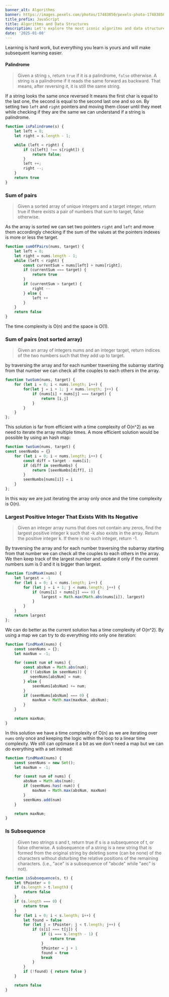 ```yaml
---
banner_alt: Algorithms
banner: https://images.pexels.com/photos/17483850/pexels-photo-17483850/free-photo-of-an-artist-s-illustration-of-artificial-intelligence-ai-this-image-depicts-a-look-inside-how-ai-microchips-are-designed-it-was-created-by-champ-panupong-techawongthawon-as-part-of-the-v.png
title_prefix: JavaScript
title: Algorithms and Data Structures
description: Let's explore the most iconic algoritms and data structures providing examples in JavaScript.
date: '2025-01-08'
---
```


Learning is hard work, but everything you learn is yours and will make subsequent learning easier.


#### Palindrome

> Given a string `s`, return `true` if it is a palindrome, `false` otherwise. A string is a palindrome if it reads the same forward as backward. That means, after reversing it, it is still the same string.

If a string looks the same once reversed It means the first char is equal to the last one, the second is equal to the second last one and so on. By setting two `left` and `right` pointers and moving them closer until they meet while checking if they are the same we can understand if a string is palindrome.

```js
function isPalindrome(s) {
    let left = 0;
    let right = s.length - 1;

    while (left < right) {
        if (s[left] !== s[right]) {
            return false;
        }
        left ++;
        right --;
    }
    return true
} 
```

### Sum of pairs

> Given a sorted array of unique integers and a target integer, return true if there exists a pair of numbers that sum to target, false otherwise.

As the array is sorted we can set two pointers `right` and `left` and move them accordingly checking if the sum of the values at the pointers indexes is more or less the target.

```js
function sumOfPairs(nums, target) {
    let left = 0;
    let right = nums.length - 1;
    while (left < right) {
        const currentSum = nums[left] + nums[right];
        if (currentSum === target) {
            return true
        }
        if (currentSum > target) {
            right --
        } else {
            left ++
        }
    }
    return false
}
```

The time complexity is O(n) and the space is O(1).

### Sum of pairs (not sorted array)

> Given an array of integers nums and an integer target, return indices of the two numbers such that they add up to target.

by traversing the array and for each number traversing the subarray starting from that number we can check all the couples to each others in the array.

```js
function twoSum(nums, target) {
    for (let i = 0; i < nums.length; i++) {
        for(let j = i + 1; j < nums.length; j++) {
            if (nums[i] + nums[j] === target) {
                return [i,j]
            }
        }
    }
};
```

This solution is far from efficient with a time complexity of O(n^2) as we need to iterate the array multiple times.
A more efficient solution would be possible by using an hash map:

```js
function twoSum(nums, target) {
const seenNumbs = {}
    for (let i = 0; i < nums.length; i++) {
        const diff = target - nums[i];
        if (diff in seenNumbs) {
            return [seenNumbs[diff], i]
        }
        seenNumbs[nums[i]] = i
    }
};
```

In this way we are just iterating the array only once and the time complexity is O(n).

### Largest Positive Integer That Exists With Its Negative

> Given an integer array nums that does not contain any zeros, find the largest positive integer k such that -k also exists in the array. Return the positive integer k. If there is no such integer, return -1.

By traversing the array and for each number traversing the subarray starting from that number we can check all the couples to each others in the array. We then keep track of the largest number and update it only if the current numbers sum is 0 and it is bigger than largest.

```js
function findMaxK(nums) {
    let largest = -1
    for (let i = 0; i < nums.length; i++) {
        for (let j = i + 1; j < nums.length; j++) {
            if (nums[i] + nums[j] === 0) {
                largest = Math.max(Math.abs(nums[i]), largest)
            }
        }
    }
    return largest
};
```

We can do better as the current solution has a time complexity of O(n^2). By using a map we can try to do everything into only one iteration:

```js
function findMaxK(nums) {
    const seenNums = {};
    let maxNum = -1;

    for (const num of nums) {
        const absNum = Math.abs(num);
        if (!(absNum in seenNums)) {
           seenNums[absNum] = num;
        } else {
            seenNums[absNum] += num;
        }
        if (seenNums[absNum] === 0) {
            maxNum = Math.max(maxNum, absNum);
        }
    }

    return maxNum;
}
```

In this solution we have a time complexity of O(n) as we are iterating over `nums` only once and keeping the logic within the loop to a linear time complexity. We still can optimase it a bit as we don't need a map but we can do everything with a set instead:

```js
function findMaxK(nums) {
    const seenNums = new Set();
    let maxNum = -1;

    for (const num of nums) {
        absNum = Math.abs(num);
        if (seenNums.has(-num)) {
            maxNum = Math.max(absNum, maxNum)
        }
        seenNums.add(num)
    }

    return maxNum;
}
```

###  Is Subsequence

> Given two strings s and t, return true if s is a subsequence of t, or false otherwise. A subsequence of a string is a new string that is formed from the original string by deleting some (can be none) of the characters without disturbing the relative positions of the remaining characters. (i.e., "ace" is a subsequence of "abcde" while "aec" is not).

```js
function isSubsequence(s, t) {
    let tPointer = 0
    if (s.length > t.length) {
        return false
    }
    if (s.length === 0) {
        return true
    }
    for (let i = 0; i < s.length; i++) {
        let found = false
        for (let j = tPointer; j < t.length; j++) {
            if (s[i] === t[j]) {
                if (i === s.length - 1) {
                    return true
                }
                tPointer = j + 1
                found = true
                break
            }
        }
        if (!found) { return false }
    }

    return false
}
```
